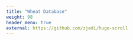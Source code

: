 ```yaml
---
title: "Wheat Database"
weight: 98
header_menu: true
external: https://github.com/zjedi/hugo-scroll
---
```

